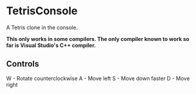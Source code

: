 # TetrisConsole
A Tetris clone in the console.

**This only works in some compilers. The only compiler known to work so far is Visual Studio's C++ compiler.**

## Controls
W - Rotate counterclockwise
A - Move left
S - Move down faster
D - Move right
